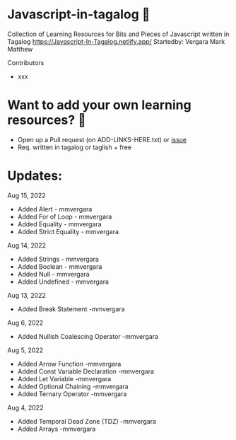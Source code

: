 # Javascript-in-tagalog 🌟
Collection of Learning Resources for Bits and Pieces of Javascript written in Tagalog
https://Javascript-In-Tagalog.netlify.app/
Startedby: Vergara Mark Matthew

Contributors
- xxx

# Want to add your own learning resources? 🌟
- Open up a Pull request (on ADD-LINKS-HERE.txt) or [issue](https://github.com/mmvergara/Javascript-In-Tagalog/issues)
- Req. written in tagalog or taglish + free

# Updates:

Aug 15, 2022
- Added Alert - mmvergara
- Added For of Loop - mmvergara
- Added Equality - mmvergara
- Added Strict Equality - mmvergara

Aug 14, 2022
- Added Strings - mmvergara
- Added Boolean - mmvergara
- Added Null - mmvergara
- Added Undefined - mmvergara

Aug 13, 2022
- Added Break Statement -mmvergara

Aug 6, 2022
- Added Nullish Coalescing Operator -mmvergara

Aug 5, 2022
- Added Arrow Function -mmvergara
- Added Const Variable Declaration -mmvergara
- Added Let Variable -mmvergara
- Added Optional Chaining -mmvergara
- Added Ternary Operator -mmvergara

Aug 4, 2022
- Added Temporal Dead Zone (TDZ) -mmvergara
- Added Arrays -mmvergara


